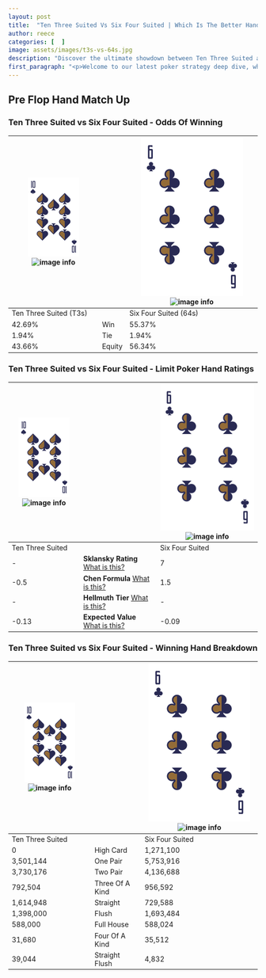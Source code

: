 ```yaml
---
layout: post
title:  "Ten Three Suited Vs Six Four Suited | Which Is The Better Hand In Poker? A Complete Guide"
author: reece
categories: [  ]
image: assets/images/t3s-vs-64s.jpg
description: "Discover the ultimate showdown between Ten Three Suited and Six Four Suited in poker! Uncover the odds, strategies, and scenarios where one hand triumphs over the other. Get ready to up your poker game with this thrilling analysis."
first_paragraph: "<p>Welcome to our latest poker strategy deep dive, where we're pitting two distinct hands against each other in a high-stakes showdown: Ten Three Suited vs Six Four Suited.</p><p>In the dynamic world of poker, every decision counts, and knowing which hand holds the upper hand is key to your success at the table.</p><p>In this article, we'll dissect these two hands, explore the scenarios where one dominates the other, and equip you with the knowledge to make strategic choices that can tip the odds in your favor.</p><p>Get ready to unravel the intriguing dynamics of these poker hands and elevate your game to new heights.</p>"
---
```




[comment]: # (sp0)

## Pre Flop Hand Match Up

<div class="table hand-ratings" markdown="1"> 



### Ten Three Suited vs Six Four Suited - Odds Of Winning


    
| ![image info](assets/images/hand1/T.png) ![image info](assets/images/hand1/3s.png) |  | ![image info](assets/images/hand2/6.png) ![image info](assets/images/hand2/4s.png) |
| -------- | -------- | -------- |
| Ten Three Suited (T3s) |  | Six Four Suited (64s) |
| 42.69% | Win | 55.37% |
| 1.94% | Tie | 1.94% |
| 43.66% | Equity | 56.34% |




[comment]: # (sp1)



### Ten Three Suited vs Six Four Suited - Limit Poker Hand Ratings


    
| ![image info](assets/images/hand1/T.png) ![image info](assets/images/hand1/3s.png) |  | ![image info](assets/images/hand2/6.png) ![image info](assets/images/hand2/4s.png) |
| -------- | -------- | -------- |
| Ten Three Suited |  | Six Four Suited |
| - | **Sklansky Rating** [What is this?](/sklansky-rating-explained) | 7 |
| -0.5 | **Chen Formula** [What is this?](/chen-formula-explained) | 1.5 |
| - | **Hellmuth Tier** [What is this?](/Hellmuth-tier-explained) | - |
| -0.13 | **Expected Value** [What is this?](/expected-value-explained) | -0.09 |




[comment]: # (sp2)



### Ten Three Suited vs Six Four Suited - Winning Hand Breakdown


    
| ![image info](assets/images/hand1/T.png) ![image info](assets/images/hand1/3s.png) |  | ![image info](assets/images/hand2/6.png) ![image info](assets/images/hand2/4s.png) |
| -------- | -------- | -------- |
| Ten Three Suited |  | Six Four Suited |
| 0 | High Card | 1,271,100 |
| 3,501,144 | One Pair | 5,753,916 |
| 3,730,176 | Two Pair | 4,136,688 |
| 792,504 | Three Of A Kind | 956,592 |
| 1,614,948 | Straight | 729,588 |
| 1,398,000 | Flush | 1,693,484 |
| 588,000 | Full House | 588,024 |
| 31,680 | Four Of A Kind | 35,512 |
| 39,044 | Straight Flush | 4,832 |




[comment]: # (sp3)



</div>

[comment]: # (sp4)



[comment]: # (sp5)

